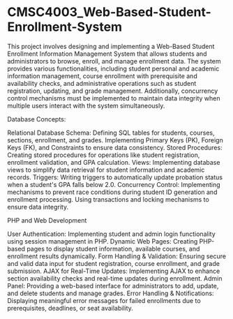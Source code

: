 # CMSC4003_Web-Based-Student-Enrollment-System

This project involves designing and implementing a Web-Based Student Enrollment Information Management System that allows students and administrators to browse, enroll, and manage enrollment data. The system provides various functionalities, including student personal and academic information management, course enrollment with prerequisite and availability checks, and administrative operations such as student registration, updating, and grade management. Additionally, concurrency control mechanisms must be implemented to maintain data integrity when multiple users interact with the system simultaneously.

Database Concepts:

Relational Database Schema:
    Defining SQL tables for students, courses, sections, enrollment, and grades.
    Implementing Primary Keys (PK), Foreign Keys (FK), and Constraints to ensure data consistency.
Stored Procedures:
    Creating stored procedures for operations like student registration, enrollment validation, and GPA calculation.
Views:
    Implementing database views to simplify data retrieval for student information and academic records.
Triggers:
    Writing triggers to automatically update probation status when a student's GPA falls below 2.0.
Concurrency Control:
    Implementing mechanisms to prevent race conditions during student ID generation and enrollment processing.
    Using transactions and locking mechanisms to ensure data integrity.

PHP and Web Development

User Authentication:
    Implementing student and admin login functionality using session management in PHP.
Dynamic Web Pages:
    Creating PHP-based pages to display student information, available courses, and enrollment results dynamically.
Form Handling & Validation:
    Ensuring secure and valid data input for student registration, course enrollment, and grade submission.
AJAX for Real-Time Updates:
    Implementing AJAX to enhance section availability checks and real-time updates during enrollment.
Admin Panel:
    Providing a web-based interface for administrators to add, update, and delete students and manage grades.
Error Handling & Notifications:
    Displaying meaningful error messages for failed enrollments due to prerequisites, deadlines, or seat availability.
